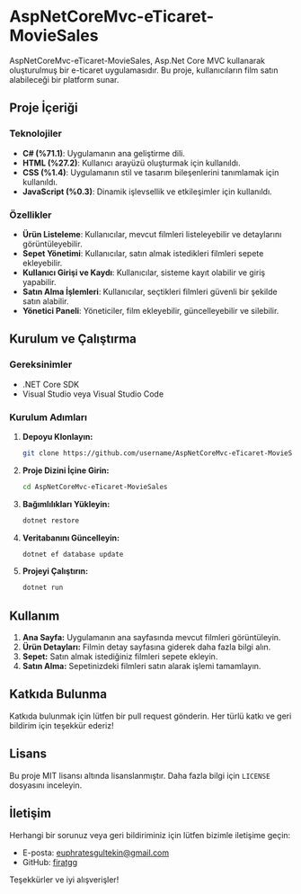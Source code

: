 # AspNetCoreMvc-eTicaret-MovieSales

AspNetCoreMvc-eTicaret-MovieSales, Asp.Net Core MVC kullanarak oluşturulmuş bir e-ticaret uygulamasıdır. Bu proje, kullanıcıların film satın alabileceği bir platform sunar. 

## Proje İçeriği

### Teknolojiler

- **C# (%71.1)**: Uygulamanın ana geliştirme dili.
- **HTML (%27.2)**: Kullanıcı arayüzü oluşturmak için kullanıldı.
- **CSS (%1.4)**: Uygulamanın stil ve tasarım bileşenlerini tanımlamak için kullanıldı.
- **JavaScript (%0.3)**: Dinamik işlevsellik ve etkileşimler için kullanıldı.

### Özellikler

- **Ürün Listeleme**: Kullanıcılar, mevcut filmleri listeleyebilir ve detaylarını görüntüleyebilir.
- **Sepet Yönetimi**: Kullanıcılar, satın almak istedikleri filmleri sepete ekleyebilir.
- **Kullanıcı Girişi ve Kaydı**: Kullanıcılar, sisteme kayıt olabilir ve giriş yapabilir.
- **Satın Alma İşlemleri**: Kullanıcılar, seçtikleri filmleri güvenli bir şekilde satın alabilir.
- **Yönetici Paneli**: Yöneticiler, film ekleyebilir, güncelleyebilir ve silebilir.

## Kurulum ve Çalıştırma

### Gereksinimler

- .NET Core SDK
- Visual Studio veya Visual Studio Code

### Kurulum Adımları

1. **Depoyu Klonlayın:**
    ```sh
    git clone https://github.com/username/AspNetCoreMvc-eTicaret-MovieSales.git
    ```

2. **Proje Dizini İçine Girin:**
    ```sh
    cd AspNetCoreMvc-eTicaret-MovieSales
    ```

3. **Bağımlılıkları Yükleyin:**
    ```sh
    dotnet restore
    ```

4. **Veritabanını Güncelleyin:**
    ```sh
    dotnet ef database update
    ```

5. **Projeyi Çalıştırın:**
    ```sh
    dotnet run
    ```

## Kullanım

1. **Ana Sayfa:** Uygulamanın ana sayfasında mevcut filmleri görüntüleyin.
2. **Ürün Detayları:** Filmin detay sayfasına giderek daha fazla bilgi alın.
3. **Sepet:** Satın almak istediğiniz filmleri sepete ekleyin.
4. **Satın Alma:** Sepetinizdeki filmleri satın alarak işlemi tamamlayın.

## Katkıda Bulunma

Katkıda bulunmak için lütfen bir pull request gönderin. Her türlü katkı ve geri bildirim için teşekkür ederiz!

## Lisans

Bu proje MIT lisansı altında lisanslanmıştır. Daha fazla bilgi için `LICENSE` dosyasını inceleyin.

## İletişim

Herhangi bir sorunuz veya geri bildiriminiz için lütfen bizimle iletişime geçin:
- E-posta: [euphratesgultekin@gmail.com](mailto:euphratesgultekin@gmail.com)
- GitHub: [firatgg](https://github.com/firatgg)

Teşekkürler ve iyi alışverişler!
